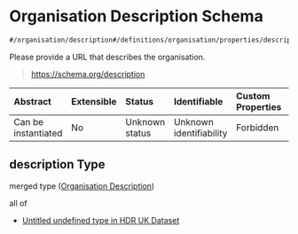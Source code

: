 # Organisation Description Schema

```txt
#/organisation/description#/definitions/organisation/properties/description
```

Please provide a URL that describes the organisation.

> <https://schema.org/description>

| Abstract            | Extensible | Status         | Identifiable            | Custom Properties | Additional Properties | Access Restrictions | Defined In                                                                                        |
| :------------------ | :--------- | :------------- | :---------------------- | :---------------- | :-------------------- | :------------------ | :------------------------------------------------------------------------------------------------ |
| Can be instantiated | No         | Unknown status | Unknown identifiability | Forbidden         | Allowed               | none                | [dataset.schema.json*](../../../schema/dataset/latest/dataset.schema.json "open original schema") |

## description Type

merged type ([Organisation Description](dataset-definitions-organisation-metadata-properties-organisation-description.md))

all of

*   [Untitled undefined type in HDR UK Dataset](dataset-definitions-organisation-metadata-properties-organisation-description-allof-0.md "check type definition")
